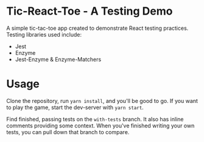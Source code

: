 # Tic-React-Toe - A Testing Demo

A simple tic-tac-toe app created to demonstrate React testing practices. Testing libraries used include:

- Jest
- Enzyme
- Jest-Enzyme & Enzyme-Matchers

# Usage

Clone the repository, run `yarn install`, and you'll be good to go. If you want to play the game, start the dev-server with `yarn start`.

Find finished, passing tests on the `with-tests` branch. It also has inline comments providing some context. When you've finished writing your own tests, you can pull down that branch to compare.
